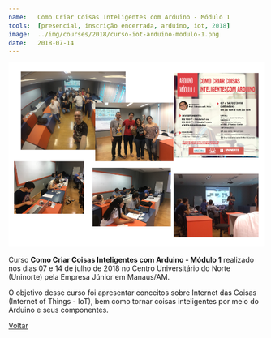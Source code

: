 ```yaml
---
name:  	Como Criar Coisas Inteligentes com Arduino - Módulo 1
tools: 	[presencial, inscrição encerrada, arduino, iot, 2018]
image: 	../img/courses/2018/curso-iot-arduino-modulo-1.png
date: 	2018-07-14
---
```


![](../img/courses/2018/curso-iot-arduino-modulo-1.png)

Curso **Como Criar Coisas Inteligentes com Arduino - Módulo 1** realizado nos dias 07 e 14 de julho de 2018 no Centro Universitário do Norte (Uninorte) pela Empresa Júnior em Manaus/AM.

O objetivo desse curso foi apresentar conceitos sobre Internet das Coisas (Internet of Things - IoT), bem como tornar coisas inteligentes por meio do Arduino e seus componentes.

<p class="text-center">
	<a class="btn btn-outline-primary mt-1" href="{{ site.baseurl }}/courses/">Voltar</a>
</p>